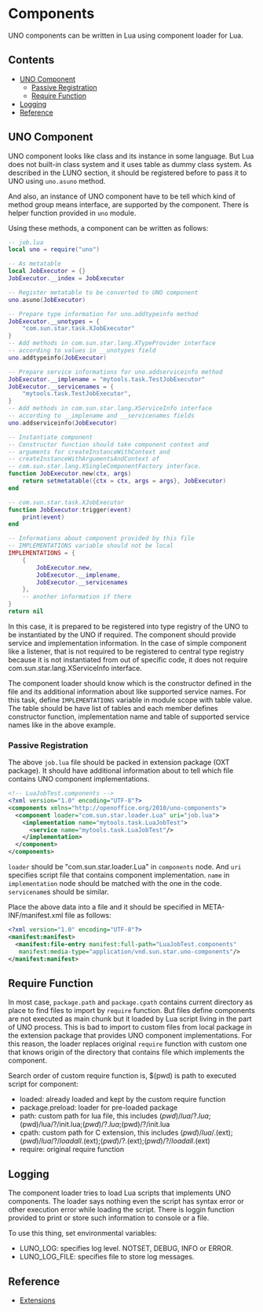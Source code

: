 # Components

UNO components can be written in Lua using component loader for Lua. 

## Contents

* [UNO Component](#uno-component)
    * [Passive Registration](#passive-registration)
    * [Require Function](#require-function)
* [Logging](#logging)
* [Reference](#reference)

## UNO Component

UNO component looks like class and its instance in some language. 
But Lua does not built-in class system and it uses table as 
dummy class system. As described in the LUNO section, it should be 
registered before to pass it to UNO using `uno.asuno` method.

And also, an instance of UNO component have to be tell which kind 
of method group means interface, are supported by the component. 
There is helper function provided in `uno` module.

Using these methods, a component can be written as follows: 

```lua
-- job.lua
local uno = require("uno")

-- As metatable
local JobExecutor = {}
JobExecutor.__index = JobExecutor

-- Register metatable to be converted to UNO component
uno.asuno(JobExecutor)

-- Prepare type information for uno.addtypeinfo method
JobExecutor.__unotypes = {
    "com.sun.star.task.XJobExecutor"
}
-- Add methods in com.sun.star.lang.XTypeProvider interface
-- according to values in __unotypes field
uno.addtypeinfo(JobExecutor)

-- Prepare service informations for uno.addserviceinfo method
JobExecutor.__implename = "mytools.task.TestJobExecutor"
JobExecutor.__servicenames = {
    "mytools.task.TestJobExecutor", 
}
-- Add methods in com.sun.star.lang.XServiceInfo interface 
-- according to __implename and __servicenames fields
uno.addserviceinfo(JobExecutor)

-- Instantiate component
-- Constructor function should take component context and 
-- arguments for createInstanceWithContext and 
-- createInstanceWithArgumentsAndContext of 
-- com.sun.star.lang.XSingleComponentFactory interface.
function JobExecutor.new(ctx, args)
    return setmetatable({ctx = ctx, args = args}, JobExecutor)
end

-- com.sun.star.task.XJobExecutor
function JobExecutor:trigger(event)
    print(event)
end

-- Informations about component provided by this file
-- IMPLEMENTATIONS variable should not be local
IMPLEMENTATIONS = {
    {
        JobExecutor.new, 
        JobExecutor.__implename, 
        JobExecutor.__servicenames
    }, 
    -- another information if there
}
return nil
```

In this case, it is prepared to be registered into type registry of 
the UNO to be instantiated by the UNO if required. The component 
should provide service and implementation information.
In the case of simple component like a listener, that is not required 
to be registered to central type registry because it is not instantiated 
from out of specific code, it does not require 
com.sun.star.lang.XServiceInfo interface. 

The component loader should know which is the constructor defined 
in the file and its additional information about like supported 
service names. For this task, define `IMPLEMENTATIONS` variable 
in module scope with table value. The table should be have 
list of tables and each member defines constructor function, 
implementation name and table of supported service names like in the 
above example.

### Passive Registration

The above `job.lua` file should be packed in extension package (OXT 
package). It should have additional information about to tell 
which file contains UNO component implementations. 

```xml
<!-- LuaJobTest.components -->
<?xml version="1.0" encoding="UTF-8"?>
<components xmlns="http://openoffice.org/2010/uno-components">
  <component loader="com.sun.star.loader.Lua" uri="job.lua">
    <implementation name="mytools.task.LuaJobTest">
      <service name="mytools.task.LuaJobTest"/>
    </implementation>
  </component>
</components>
```

`loader` should be "com.sun.star.loader.Lua" in `components` node. 
And `uri` specifies script file that contains component implementation. 
`name` in `implementation` node should be matched with the one in 
the code. `servicename`s should be similar.

Place the above data into a file and it should be specified in 
META-INF/manifest.xml file as follows:

```xml
<?xml version="1.0" encoding="UTF-8"?>
<manifest:manifest>
  <manifest:file-entry manifest:full-path="LuaJobTest.components" 
   manifest:media-type="application/vnd.sun.star.uno-components"/>
</manifest:manifest>
```

## Require Function

In most case, `package.path` and `package.cpath` contains current 
directory as place to find files to import by `require` function. 
But files define components are not executed as main chunk but it 
loaded by Lua script living in the part of UNO process. 
This is bad to import to custom files from local package in the 
extension package that provides UNO component implementations. 
For this reason, the loader replaces original `require` function with 
custom one that knows origin of the directory that contains 
file which implements the component.

Search order of custom require function is, 
$(pwd) is path to executed script for component: 

* loaded: already loaded and kept by the custom require function
* package.preload: loader for pre-loaded package
* path: custom path for lua file, this includes $(pwd)/lua/?.lua;$(pwd)/lua/?/init.lua;$(pwd)/?.lua;$(pwd)/?/init.lua
* cpath: custom path for C extension, this includes $(pwd)/lua/.$(ext);$(pwd)/lua/?/loadall.$(ext);$(pwd)/?.$(ext);$(pwd)/?/loadall.$(ext)
* require: original require function

## Logging

The component loader tries to load Lua scripts that implements UNO 
components. The loader says nothing even the script has syntax error 
or other execution error while loading the script. 
There is loggin function provided to print or store such information 
to console or a file.

To use this thing, set environmental variables: 

* LUNO_LOG: specifies log level. NOTSET, DEBUG, INFO or ERROR.
* LUNO_LOG_FILE: specifies file to store log messages.

## Reference

* [Extensions](#http://wiki.openoffice.org/wiki/Documentation/DevGuide/Extensions/Extensions)


